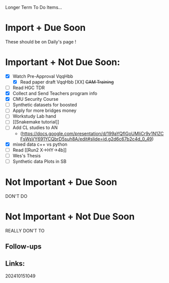 Longer Term To Do Items...

# Import + Due Soon
These should be on Daily's page  !

# Important + Not Due Soon:
- [x] Watch Pre-Approval VqqHbb
	- [x] Read paper draft VqqHbb
 [XX] ~~CAM Training~~
- [ ] Read HGC TDR
- [x] Collect and Send Teachers program info
- [x] CMU Security Course
- [ ] Synthetic datasets for boosted
- [ ] Apply for more bridges money
- [ ] Workstudy Lab hand
- [ ] [[Snakemake tutorial]] 
- [ ] Add CL studies to AN 
	- (https://docs.google.com/presentation/d/199aYQflGoUMljCr9y1N1ZCFsWsVY691YCQbrD5suh8A/edit#slide=id.g2d6c67b2c4d_0_49)
- [x] mixed data c++ vs python
- [ ] Read [[Run2 X->HY->4b]]
- [ ] Wes's Thesis
- [ ]  Synthetic data Plots in SB 
# Not Important + Due Soon
DON'T DO

# Not Important + Not Due Soon
REALLY DON'T TO


## Follow-ups


## Links: 



202410151049
